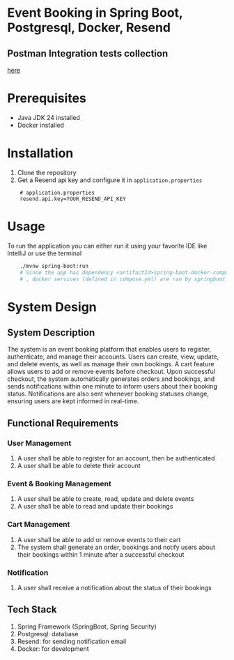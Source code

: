 # Event Booking in Spring Boot, Postgresql, Docker, Resend

## Postman Integration tests collection 
[here]()

# Prerequisites
- Java JDK 24 installed
- Docker installed

# Installation 
1. Clone the repository
2. Get a Resend api key and configure it in `application.properties`
``` 
    # application.properties
    resend.api.key=YOUR_RESEND_API_KEY
```
# Usage
To run the application you can either run it using your favorite IDE like IntelliJ or use the terminal

```bash
    ./mvnw spring-boot:run 
    # Since the app has dependency <artifactId>spring-boot-docker-compose</artifactId>
    # , docker services (defined in compose.yml) are ran by springboot automatically.
```
# System Design

## System Description
The system is an event booking platform that enables users to register, authenticate, and manage their accounts. Users can create, view, update, and delete events, as well as manage their own bookings. A cart feature allows users to add or remove events before checkout. Upon successful checkout, the system automatically generates orders and bookings, and sends notifications within one minute to inform users about their booking status. Notifications are also sent whenever booking statuses change, ensuring users are kept informed in real-time.
## Functional Requirements

### User Management
1. A user shall be able to register for an account, then be authenticated
2. A user shall be able to delete their account
### Event & Booking Management 
1. A user shall be able to create, read, update and delete events
2. A user shall be able to read and update their bookings
### Cart Management
1. A user shall be able to add or remove events to their cart
2. The system shall generate an order, bookings and notify users about their bookings within 1 minute after a successful checkout
### Notification
1. A user shall receive a notification about the status of their bookings

## Tech Stack 
1. Spring Framework (SpringBoot, Spring Security)
2. Postgresql: database
3. Resend: for sending notification email
4. Docker: for development


